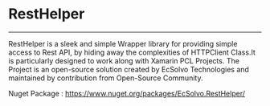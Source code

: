 # RestHelper
--------------
RestHelper is a sleek and simple Wrapper library for providing simple access to Rest API, by hiding away the complexities of HTTPClient Class.It is particularly designed to work along with Xamarin PCL Projects. The Project is an open-source solution created by EcSolvo Technologies and maintained by contribution from Open-Source Community.

Nuget Package : https://www.nuget.org/packages/EcSolvo.RestHelper/


